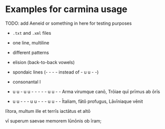 # Examples for carmina usage

TODO: add Aeneid or something in here for testing purposes
- `.txt` and `.xml` files
- one line, multiline
- different patterns
- elision (back-to-back vowels)
- spondaic lines (- - - - instead of - u u - -)
- consonantal I

- u  u  - u   u -  -   -   -    - u   u  - -
Arma virumque canō, Trōiae quī prīmus ab ōrīs

- u u -  -  - u   u -   -  - u u   -  -
Ītaliam, fātō profugus, Lāvīniaque vēnit


lītora, multum ille et terrīs iactātus et altō


vī superum saevae memorem Iūnōnis ob īram;